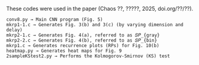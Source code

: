 These codes were used in the paper (Chaos ??, ?????, 2025, doi.org/??/??).

	conv8.py → Main CNN program (Fig. 5)
	mkrp1-1.c → Generates Fig. 3(b) and 3(c) (by varying dimension and delay)
	mkrp2-1.c → Generates Fig. 4(a), referred to as 𝑆𝑃_{gray}
	mkrp2-2.c → Generates Fig. 4(b), referred to as 𝑆𝑃_{bin}
	mkrp1.c → Generates recurrence plots (RPs) for Fig. 10(b)
	heatmap.py → Generates heat maps for Fig. 9
	2sampleKStest2.py → Performs the Kolmogorov-Smirnov (KS) test
